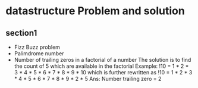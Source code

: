 # datastructure Problem and solution
##  section1
- Fizz Buzz problem
- Palimdrome number
- Number of trailing zeros in a factorial of a number
  The solution is to find the count of 5 which are available in the factorial
  Example: !10 = 1 * 2 * 3 * 4 * 5 * 6 * 7 * 8 * 9 * 10
            which is further rewritten as !10 = 1 * 2 * 3 * 4 * 5 * 6 * 7 * 8 * 9 * 2 * 5
        Ans: Number trailing zero = 2

